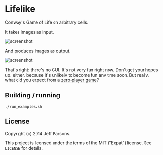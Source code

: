 Lifelike
========

Conway's Game of Life on arbitrary cells.

It takes images as input.

![screenshot](https://raw.githubusercontent.com/slashgrin/lifelike/master/readme_in.png)

And produces images as output.

![screenshot](https://raw.githubusercontent.com/slashgrin/lifelike/master/readme_out.png)

That's right: there's no GUI. It's not very fun right now. Don't get your hopes up, either, because it's unlikely to become fun any time soon. But really, what did you expect from a [zero-player game](http://en.wikipedia.org/wiki/Conway%27s_Game_of_Life)?


Building / running
------------------

```
./run_examples.sh
```


License
-------

Copyright (c) 2014 Jeff Parsons.

This project is licensed under the terms of the MIT ("Expat") license. See `LICENSE` for details.